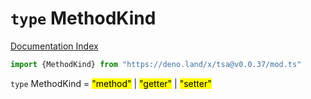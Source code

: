 # `type` MethodKind

[Documentation Index](../README.md)

```ts
import {MethodKind} from "https://deno.land/x/tsa@v0.0.37/mod.ts"
```

`type` MethodKind = <mark>"method"</mark> | <mark>"getter"</mark> | <mark>"setter"</mark>